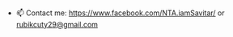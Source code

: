 
- 📫 Contact me: https://www.facebook.com/NTA.iamSavitar/
or rubikcuty29@gmail.com
<!---
NgThAn29/NgThAn29 is a ✨ special ✨ repository because its `README.md` (this file) appears on your GitHub profile.
You can click the Preview link to take a look at your changes.
--->
